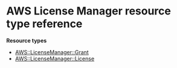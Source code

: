 # AWS License Manager resource type reference<a name="AWS_LicenseManager"></a>

**Resource types**
+ [AWS::LicenseManager::Grant](aws-resource-licensemanager-grant.md)
+ [AWS::LicenseManager::License](aws-resource-licensemanager-license.md)